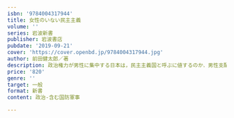 ```yaml
---
isbn: '9784004317944'
title: 女性のいない民主主義
volume: ''
series: 岩波新書
publisher: 岩波書店
pubdate: '2019-09-21'
cover: 'https://cover.openbd.jp/9784004317944.jpg'
author: 前田健太郎／著
description: 政治権力が男性に集中する日本は，民主主義国と呼ぶに値するのか．男性支配からの脱却に挑む新たな政治学．
price: '820'
genre: ''
target: 一般
format: 新書
content: 政治-含む国防軍事

---
```

